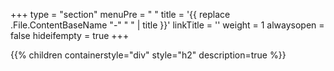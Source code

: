 +++
type = "section"
menuPre = " "
title = '{{ replace .File.ContentBaseName "-" " " | title }}'
linkTitle = ''
weight = 1
alwaysopen = false
hideifempty = true
+++

{{% children containerstyle="div" style="h2" description=true %}}